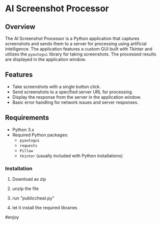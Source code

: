 # AI Screenshot Processor

## Overview

The AI Screenshot Processor is a Python application that captures screenshots and sends them to a server for processing using artificial intelligence. The application features a custom GUI built with Tkinter and utilizes the `pyautogui` library for taking screenshots. The processed results are displayed in the application window.

## Features

- Take screenshots with a single button click.
- Send screenshots to a specified server URL for processing.
- Display the response from the server in the application window.
- Basic error handling for network issues and server responses.

## Requirements

- Python 3.x
- Required Python packages:
  - `pyautogui`
  - `requests`
  - `Pillow`
  - `tkinter` (usually included with Python installations)

### Installation

1. Download as zip

2. unzip the file

3. run "publiccheat.py"

4. let it install the required libraries

#enjoy
